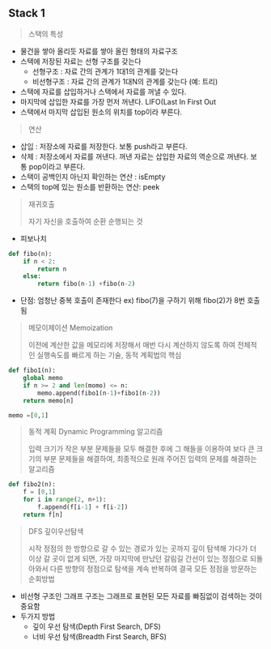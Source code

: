 ## Stack 1

> 스택의 특성

- 물건을 쌓아 올리듯 자료를 쌓아 올린 형태의 자료구조
- 스택에 저장된 자료는 선형 구조를 갖는다
  - 선형구조 : 자료 간의 관계가 1대1의 관계를 갖는다
  - 비선형구조 : 자료 간의 관계가 1대N의 관계를 갖는다 (예: 트리)
- 스택에 자료를 삽입하거나 스택에서 자료를 꺼낼 수 있다.
- 마지막에 삽입한 자료를 가장 먼저 꺼낸다. LIFO(Last In First Out
- 스택에서 마지막 삽입된 원소의 위치를 top이라 부른다.

> 연산

- 삽입 : 저장소에 자료를 저장한다. 보통 push라고 부른다.
- 삭제 : 저장소에서 자료를 꺼낸다. 꺼낸 자료는 삽입한 자료의 역순으로 꺼낸다. 보통 pop이라고 부른다.
-  스택이 공백인지 아닌지 확인하는 연산 : isEmpty
- 스택의 top에 있는 원소를 반환하는 연산: peek



> 재귀호출
>
> 자기 자신을 호출하여 순환 순행되는 것

- 피보나치 

```python
def fibo(n):
    if n < 2:
        return n
    else:
        return fibo(n-1) +fibo(n-2)
```

- 단점: 엄청난 중복 호출이 존재한다 ex) fibo(7)을 구하기 위해 fibo(2)가 8번 호출됨



> 메모이제이션 Memoization
>
> 이전에 계산한 값을 메모리에 저장해서 매번 다시 계산하지 않도록 하여 전체적인 실행속도를 빠르게 하는 기술, 동적 계획법의 핵심

```python
def fibo1(n):
    global memo
    if n >= 2 and len(momo) <= n:
        memo.append(fibo1(n-1)+fibo1(n-2))
    return memo[n]

memo =[0,1]
```

 

> 동적 계획 Dynamic Programming 알고리즘
>
> 입력 크기가 작은 부분 문제들을 모두 해결한 후에 그 해들을 이용하여 보다 큰 크기의 부분 문제들을 해결하여, 최종적으로 원래 주어진 입력의 문제를 해결하는 알고리즘

```python
def fibo2(n):
    f = [0,1]
    for i in range(2, n+1):
        f.append(f[i-1] + f[i-2])
    return f[n]
```



> DFS 깊이우선탐색
>
> 시작 정점의 한 방향으로 갈 수 있는 경로가 있는 곳까지 깊이 탐색해 가다가 더 이상 갈 곳이 없게 되면, 가장 마지막에 만났던 갈림길 간선이 있는 정점으로 되돌아와서 다른 방향의 정점으로 탐색을 계속 반복하여 결국 모든 정점을 방문하는 순회방법

- 비선형 구조인 그래프 구조는 그래프로 표현된 모든 자료를 빠짐없이 검색하는 것이 중요함
- 두가지 방법
  - 깊이 우선 탐색(Depth First Search, DFS)
  - 너비 우선 탐색(Breadth First Search, BFS)